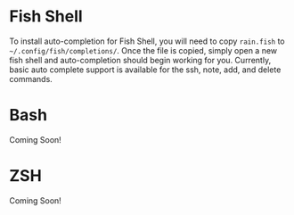 Fish Shell
==========

To install auto-completion for Fish Shell, you will need to copy `rain.fish` to `~/.config/fish/completions/`.
Once the file is copied, simply open a new fish shell and auto-completion should begin working for you.   Currently,
basic auto complete support is available for the ssh, note, add, and delete commands.

Bash
====

Coming Soon!

ZSH
===

Coming Soon!

